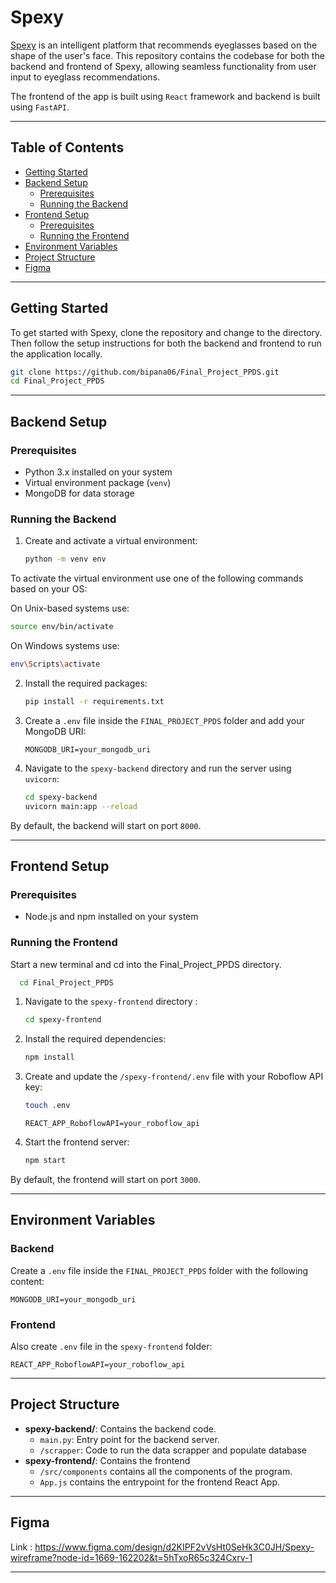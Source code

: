 # Spexy

[Spexy](https://spexy-frontend-159238452229.us-central1.run.app/) is an intelligent platform that recommends eyeglasses based on the shape of the user's face. This repository contains the codebase for both the backend and frontend of Spexy, allowing seamless functionality from user input to eyeglass recommendations.

The frontend of the app is built using `React` framework and backend is built using `FastAPI`. 

---

## Table of Contents
- [Getting Started](#getting-started)
- [Backend Setup](#backend-setup)
  - [Prerequisites](#prerequisites)
  - [Running the Backend](#running-the-backend)
- [Frontend Setup](#frontend-setup)
  - [Prerequisites](#prerequisites-1)
  - [Running the Frontend](#running-the-frontend)
- [Environment Variables](#environment-variables)
- [Project Structure](#project-structure)
- [Figma](#figma)

---

## Getting Started

To get started with Spexy, clone the repository and change to the directory. Then follow the setup instructions for both the backend and frontend to run the application locally.

```bash
git clone https://github.com/bipana06/Final_Project_PPDS.git
cd Final_Project_PPDS
```

---

## Backend Setup

### Prerequisites

- Python 3.x installed on your system
- Virtual environment package (`venv`)
- MongoDB for data storage

### Running the Backend

1. Create and activate a virtual environment:

   ```bash
   python -m venv env
   ```
 To activate the virtual environment use one of the following commands based on your OS: 
 
  On Unix-based systems use:
  ```bash
source env/bin/activate
  ```

On Windows systems use:
  ```bash
env\Scripts\activate
  ```
   

2. Install the required packages:

   ```bash
   pip install -r requirements.txt
   ```

3. Create a `.env` file inside the `FINAL_PROJECT_PPDS` folder and add your MongoDB URI:

   ```
   MONGODB_URI=your_mongodb_uri
   ```

4. Navigate to the `spexy-backend` directory and run the server using `uvicorn`:

   ```bash
   cd spexy-backend
   uvicorn main:app --reload
   ```

By default, the backend will start on port `8000`.

---

## Frontend Setup

### Prerequisites

- Node.js and npm installed on your system

### Running the Frontend
Start a new terminal and cd into the Final_Project_PPDS directory. 
 ```bash
   cd Final_Project_PPDS
   ```

1. Navigate to the `spexy-frontend` directory :

   ```bash
   cd spexy-frontend
   ```

2. Install the required dependencies:

   ```bash
   npm install
   ```

3. Create and update the `/spexy-frontend/.env` file with your Roboflow API key:
    ```bash
   touch .env
   ```

   ```
   REACT_APP_RoboflowAPI=your_roboflow_api
   ```

5. Start the frontend server:

   ```bash
   npm start
   ```

By default, the frontend will start on port `3000`.

---

## Environment Variables

### Backend

Create a `.env` file inside the `FINAL_PROJECT_PPDS` folder with the following content:

```
MONGODB_URI=your_mongodb_uri
```

### Frontend

Also create `.env` file in the `spexy-frontend` folder:

```
REACT_APP_RoboflowAPI=your_roboflow_api
```

---

## Project Structure

- **spexy-backend/**: Contains the backend code.
  - `main.py`: Entry point for the backend server.
  - `/scrapper`: Code to run the data scrapper and populate database
- **spexy-frontend/**: Contains the frontend 
    - `/src/components` contains all the components of the program.
    - `App.js` contains the entrypoint for the frontend React App.

---

## Figma

Link :  https://www.figma.com/design/d2KIPF2vVsHt0SeHk3C0JH/Spexy-wireframe?node-id=1669-162202&t=5hTxoR65c324Cxrv-1

---
